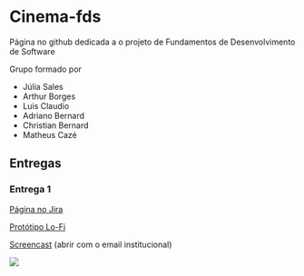 # Cinema-fds

Página no github dedicada a o projeto de Fundamentos de Desenvolvimento de Software

Grupo formado por 
- Júlia Sales
- Arthur Borges
- Luis Claudio
- Adriano Bernard
- Christian Bernard
- Matheus Cazé

## Entregas

### Entrega 1
[Página no Jira](https://juliasales.atlassian.net/jira/software/projects/PCF/boards/2)

[Protótipo Lo-Fi](https://www.figma.com/file/Ms5aUXSnImGqW7S97h7m92/Wireframe-Template-(Community)?type=design&node-id=0%3A1&mode=design&t=v2NZ8sR463NZwdIk-1)

[Screencast](https://www.youtube.com/watch?v=KBGdFhLl5QU) (abrir com o email institucional)

![](blob:https://web.whatsapp.com/274ca4c2-7beb-4349-8b1c-72b59e668641)
             
